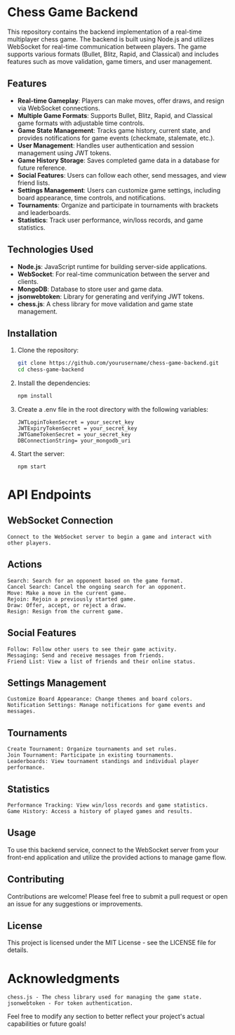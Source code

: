 # Chess Game Backend

This repository contains the backend implementation of a real-time multiplayer chess game. The backend is built using Node.js and utilizes WebSocket for real-time communication between players. The game supports various formats (Bullet, Blitz, Rapid, and Classical) and includes features such as move validation, game timers, and user management.

## Features

- **Real-time Gameplay**: Players can make moves, offer draws, and resign via WebSocket connections.
- **Multiple Game Formats**: Supports Bullet, Blitz, Rapid, and Classical game formats with adjustable time controls.
- **Game State Management**: Tracks game history, current state, and provides notifications for game events (checkmate, stalemate, etc.).
- **User Management**: Handles user authentication and session management using JWT tokens.
- **Game History Storage**: Saves completed game data in a database for future reference.
- **Social Features**: Users can follow each other, send messages, and view friend lists.
- **Settings Management**: Users can customize game settings, including board appearance, time controls, and notifications.
- **Tournaments**: Organize and participate in tournaments with brackets and leaderboards.
- **Statistics**: Track user performance, win/loss records, and game statistics.

## Technologies Used

- **Node.js**: JavaScript runtime for building server-side applications.
- **WebSocket**: For real-time communication between the server and clients.
- **MongoDB**: Database to store user and game data.
- **jsonwebtoken**: Library for generating and verifying JWT tokens.
- **chess.js**: A chess library for move validation and game state management.

## Installation

1. Clone the repository:
   ```bash
   git clone https://github.com/yourusername/chess-game-backend.git
   cd chess-game-backend

2. Install the dependencies:
    ```bash
    npm install

3. Create a .env file in the root directory with the following variables:
    ```plaintext
    JWTLoginTokenSecret = your_secret_key
    JWTExpiryTokenSecret = your_secret_key
    JWTGameTokenSecret = your_secret_key
    DBConnectionString= your_mongodb_uri

4. Start the server:
    ```bash
    npm start

# API Endpoints
## WebSocket Connection

    Connect to the WebSocket server to begin a game and interact with other players.

## Actions

    Search: Search for an opponent based on the game format.
    Cancel Search: Cancel the ongoing search for an opponent.
    Move: Make a move in the current game.
    Rejoin: Rejoin a previously started game.
    Draw: Offer, accept, or reject a draw.
    Resign: Resign from the current game.

## Social Features

    Follow: Follow other users to see their game activity.
    Messaging: Send and receive messages from friends.
    Friend List: View a list of friends and their online status.

## Settings Management

    Customize Board Appearance: Change themes and board colors.
    Notification Settings: Manage notifications for game events and messages.

## Tournaments

    Create Tournament: Organize tournaments and set rules.
    Join Tournament: Participate in existing tournaments.
    Leaderboards: View tournament standings and individual player performance.

## Statistics

    Performance Tracking: View win/loss records and game statistics.
    Game History: Access a history of played games and results.

## Usage

To use this backend service, connect to the WebSocket server from your front-end application and utilize the provided actions to manage game flow.
## Contributing

Contributions are welcome! Please feel free to submit a pull request or open an issue for any suggestions or improvements.
## License

This project is licensed under the MIT License - see the LICENSE file for details.
# Acknowledgments
    chess.js - The chess library used for managing the game state.
    jsonwebtoken - For token authentication.


Feel free to modify any section to better reflect your project's actual capabilities or future goals!
